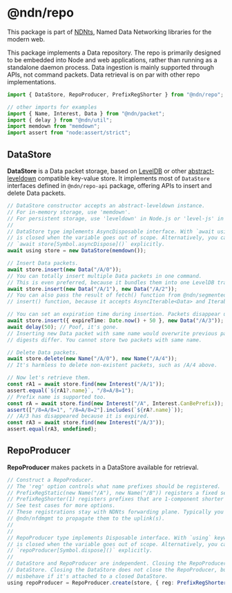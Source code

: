 # @ndn/repo

This package is part of [NDNts](https://yoursunny.com/p/NDNts/), Named Data Networking libraries for the modern web.

This package implements a Data repository.
The repo is primarily designed to be embedded into Node and web applications, rather than running as a standalone daemon process.
Data ingestion is mainly supported through APIs, not command packets.
Data retrieval is on par with other repo implementations.

```ts
import { DataStore, RepoProducer, PrefixRegShorter } from "@ndn/repo";

// other imports for examples
import { Name, Interest, Data } from "@ndn/packet";
import { delay } from "@ndn/util";
import memdown from "memdown";
import assert from "node:assert/strict";
```

## DataStore

**DataStore** is a Data packet storage, based on [LevelDB](https://www.npmjs.com/package/leveldown) or other [abstract-leveldown](https://www.npmjs.com/package/abstract-leveldown) compatible key-value store.
It implements most of `DataStore` interfaces defined in `@ndn/repo-api` package, offering APIs to insert and delete Data packets.

```ts
// DataStore constructor accepts an abstract-leveldown instance.
// For in-memory storage, use 'memdown'.
// For persistent storage, use 'leveldown' in Node.js or 'level-js' in browsers.
//
// DataStore type implements AsyncDisposable interface. With `await using` keyword, the DataStore
// is closed when the variable goes out of scope. Alternatively, you can invoke
// `await store[Symbol.asyncDispose]()` explicitly.
await using store = new DataStore(memdown());

// Insert Data packets.
await store.insert(new Data("/A/0"));
// You can totally insert multiple Data packets in one command.
// This is even preferred, because it bundles them into one LevelDB transaction and runs faster.
await store.insert(new Data("/A/1"), new Data("/A/2"));
// You can also pass the result of fetch() function from @ndn/segmented-object package directly to
// insert() function, because it accepts AsyncIterable<Data> and Iterable<Data> types.

// You can set an expiration time during insertion. Packets disappear upon expiration.
await store.insert({ expireTime: Date.now() + 50 }, new Data("/A/3"));
await delay(50); // Poof, it's gone.
// Inserting new Data packet with same name would overwrite previous packet, even if their implicit
// digests differ. You cannot store two packets with same name.

// Delete Data packets.
await store.delete(new Name("/A/0"), new Name("/A/4"));
// It's harmless to delete non-existent packets, such as /A/4 above.

// Now let's retrieve them.
const rA1 = await store.find(new Interest("/A/1"));
assert.equal(`${rA1?.name}`, "/8=A/8=1");
// Prefix name is supported too.
const rA = await store.find(new Interest("/A", Interest.CanBePrefix));
assert(["/8=A/8=1", "/8=A/8=2"].includes(`${rA?.name}`));
// /A/3 has disappeared because it is expired.
const rA3 = await store.find(new Interest("/A/3"));
assert.equal(rA3, undefined);
```

## RepoProducer

**RepoProducer** makes packets in a DataStore available for retrieval.

```ts
// Construct a RepoProducer.
// The 'reg' option controls what name prefixes should be registered.
// PrefixRegStatic(new Name("/A"), new Name("/B")) registers a fixed set of prefixes.
// PrefixRegShorter(1) registers prefixes that are 1-component shorter than each Data name.
// See test cases for more options.
// These registrations stay with NDNts forwarding plane. Typically you'll want a package such as
// @ndn/nfdmgmt to propagate them to the uplink(s).
//
//
// RepoProducer type implements Disposable interface. With `using` keyword, the RepoProducer
// is closed when the variable goes out of scope. Alternatively, you can invoke
// `repoProducer[Symbol.dispose]()` explicitly.
//
// DataStore and RepoProducer are independent. Closing the RepoProducer does not close the
// DataStore. Closing the DataStore does not close the RepoProducer, but RepoProducer could
// misbehave if it's attached to a closed DataStore.
using repoProducer = RepoProducer.create(store, { reg: PrefixRegShorter(1) });
```
